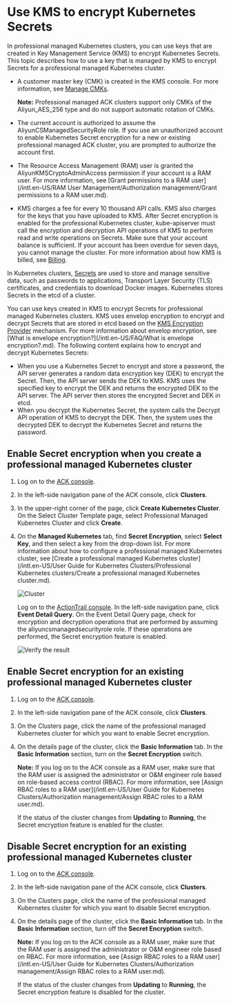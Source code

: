 # Use KMS to encrypt Kubernetes Secrets

In professional managed Kubernetes clusters, you can use keys that are created in Key Management Service \(KMS\) to encrypt Kubernetes Secrets. This topic describes how to use a key that is managed by KMS to encrypt Secrets for a professional managed Kubernetes cluster.

-   A customer master key \(CMK\) is created in the KMS console. For more information, see [Manage CMKs]().

    **Note:** Professional managed ACK clusters support only CMKs of the Aliyun\_AES\_256 type and do not support automatic rotation of CMKs.

-   The current account is authorized to assume the AliyunCSManagedSecurityRole role. If you use an unauthorized account to enable Kubernetes Secret encryption for a new or existing professional managed ACK cluster, you are prompted to authorize the account first.
-   The Resource Access Management \(RAM\) user is granted the AliyunKMSCryptoAdminAccess permission if your account is a RAM user. For more information, see [Grant permissions to a RAM user](/intl.en-US/RAM User Management/Authorization management/Grant permissions to a RAM user.md).
-   KMS charges a fee for every 10 thousand API calls. KMS also charges for the keys that you have uploaded to KMS. After Secret encryption is enabled for the professional Kubernetes cluster, kube-apiserver must call the encryption and decryption API operations of KMS to perform read and write operations on Secrets. Make sure that your account balance is sufficient. If your account has been overdue for seven days, you cannot manage the cluster. For more information about how KMS is billed, see [Billing](/intl.en-US/Pricing/Billing.md).

In Kubernetes clusters, [Secrets](https://kubernetes.io/docs/concepts/configuration/secret/) are used to store and manage sensitive data, such as passwords to applications, Transport Layer Security \(TLS\) certificates, and credentials to download Docker images. Kubernetes stores Secrets in the etcd of a cluster.

You can use keys created in KMS to encrypt Secrets for professional managed Kubernetes clusters. KMS uses envelop encryption to encrypt and decrypt Secrets that are stored in etcd based on the [KMS Encryption Provider](https://kubernetes.io/docs/tasks/administer-cluster/kms-provider/) mechanism. For more information about envelop encryption, see [What is envelope encryption?](/intl.en-US/FAQ/What is envelope encryption?.md). The following content explains how to encrypt and decrypt Kubernetes Secrets:

-   When you use a Kubernetes Secret to encrypt and store a password, the API server generates a random data encryption key \(DEK\) to encrypt the Secret. Then, the API server sends the DEK to KMS. KMS uses the specified key to encrypt the DEK and returns the encrypted DEK to the API server. The API server then stores the encrypted Secret and DEK in etcd.
-   When you decrypt the Kubernetes Secret, the system calls the Decrypt API operation of KMS to decrypt the DEK. Then, the system uses the decrypted DEK to decrypt the Kubernetes Secret and returns the password.

## Enable Secret encryption when you create a professional managed Kubernetes cluster

1.  Log on to the [ACK console](https://cs.console.aliyun.com).

2.  In the left-side navigation pane of the ACK console, click **Clusters**.

3.  In the upper-right corner of the page, click **Create Kubernetes Cluster**. On the Select Cluster Template page, select Professional Managed Kubernetes Cluster and click **Create**.

4.  On the **Managed Kubernetes** tab, find **Secret Encryption**, select **Select Key**, and then select a key from the drop-down list. For more information about how to configure a professional managed Kubernetes cluster, see [Create a professional managed Kubernetes cluster](/intl.en-US/User Guide for Kubernetes Clusters/Professional Kubernetes clusters/Create a professional managed Kubernetes cluster.md).

    ![Cluster](https://static-aliyun-doc.oss-accelerate.aliyuncs.com/assets/img/en-US/4354669161/p133261.png)

    Log on to the [ActionTrail console](https://actiontrail.console.aliyun.com). In the left-side navigation pane, click **Event Detail Query**. On the Event Detail Query page, check for encryption and decryption operations that are performed by assuming the aliyuncsmanagedsecurityrole role. If these operations are performed, the Secret encryption feature is enabled.

    ![Verify the result](https://static-aliyun-doc.oss-accelerate.aliyuncs.com/assets/img/en-US/4354669161/p133314.png)


## Enable Secret encryption for an existing professional managed Kubernetes cluster

1.  Log on to the [ACK console](https://cs.console.aliyun.com).

2.  In the left-side navigation pane of the ACK console, click **Clusters**.

3.  On the Clusters page, click the name of the professional managed Kubernetes cluster for which you want to enable Secret encryption.

4.  On the details page of the cluster, click the **Basic Information** tab. In the **Basic Information** section, turn on the **Secret Encryption** switch.

    **Note:** If you log on to the ACK console as a RAM user, make sure that the RAM user is assigned the administrator or O&M engineer role based on role-based access control \(RBAC\). For more information, see [Assign RBAC roles to a RAM user](/intl.en-US/User Guide for Kubernetes Clusters/Authorization management/Assign RBAC roles to a RAM user.md).

    If the status of the cluster changes from **Updating** to **Running**, the Secret encryption feature is enabled for the cluster.


## Disable Secret encryption for an existing professional managed Kubernetes cluster

1.  Log on to the [ACK console](https://cs.console.aliyun.com).

2.  In the left-side navigation pane of the ACK console, click **Clusters**.

3.  On the Clusters page, click the name of the professional managed Kubernetes cluster for which you want to disable Secret encryption.

4.  On the details page of the cluster, click the **Basic Information** tab. In the **Basic Information** section, turn off the **Secret Encryption** switch.

    **Note:** If you log on to the ACK console as a RAM user, make sure that the RAM user is assigned the administrator or O&M engineer role based on RBAC. For more information, see [Assign RBAC roles to a RAM user](/intl.en-US/User Guide for Kubernetes Clusters/Authorization management/Assign RBAC roles to a RAM user.md).

    If the status of the cluster changes from **Updating** to **Running**, the Secret encryption feature is disabled for the cluster.


